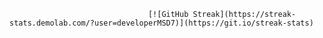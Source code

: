                                    [![GitHub Streak](https://streak-stats.demolab.com/?user=developerMSD7)](https://git.io/streak-stats)
